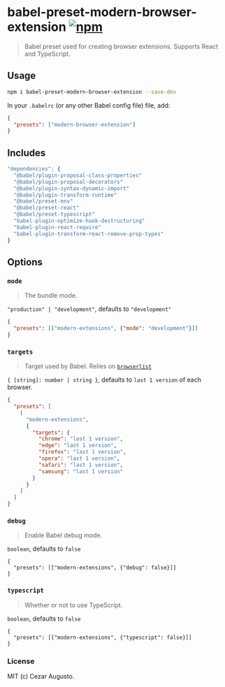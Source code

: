 [npm-image]: https://img.shields.io/npm/v/babel-preset-modern-browser-extension.svg
[npm-url]: https://npmjs.org/package/babel-preset-modern-browser-extension

# babel-preset-modern-browser-extension [![npm][npm-image]][npm-url]

> Babel preset used for creating browser extensions. Supports React and TypeScript.

## Usage

```sh
npm i babel-preset-modern-browser-extension --save-dev
```

In your `.babelrc` (or any other Babel config file) file, add:

```json
{
  "presets": ["modern-browser-extension"]
}
```

## Includes

```js
"dependencies": {
  "@babel/plugin-proposal-class-properties"
  "@babel/plugin-proposal-decorators"
  "@babel/plugin-syntax-dynamic-import"
  "@babel/plugin-transform-runtime"
  "@babel/preset-env"
  "@babel/preset-react"
  "@babel/preset-typescript"
  "babel-plugin-optimize-hook-destructuring"
  "babel-plugin-react-require"
  "babel-plugin-transform-react-remove-prop-types"
}
```

## Options

### `mode`

> The bundle mode.

`"production" | "development"`, defaults to `"development"`

```json
{
  "presets": [["modern-extensions", {"mode": "development"}]]
}
```

### `targets`

> Target used by Babel. Relies on [`browserlist`](https://github.com/browserslist/browserslist)

`{ [string]: number | string }`, defaults to `last 1 version` of each browser.

```json
{
  "presets": [
    [
      "modern-extensions",
      {
        "targets": {
          "chrome": "last 1 version",
          "edge": "last 1 version",
          "firefox": "last 1 version",
          "opera": "last 1 version",
          "safari": "last 1 version",
          "samsung": "last 1 version"
        }
      }
    ]
  ]
}
```

### `debug`

> Enable Babel debug mode.

`boolean`, defaults to `false`

```json5
{
  "presets": [["modern-extensions", {"debug": false}]]
}
```

### `typescript`

> Whether or not to use TypeScript.

`boolean`, defaults to `false`

```json5
{
  "presets": [["modern-extensions", {"typescript": false}]]
}
```

### License

MIT (c) Cezar Augusto.
